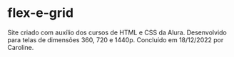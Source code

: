 # flex-e-grid

Site criado com auxílio dos cursos de HTML e CSS da Alura.
Desenvolvido para telas de dimensões 360, 720 e 1440p. 
Concluído em 18/12/2022 por Caroline.
